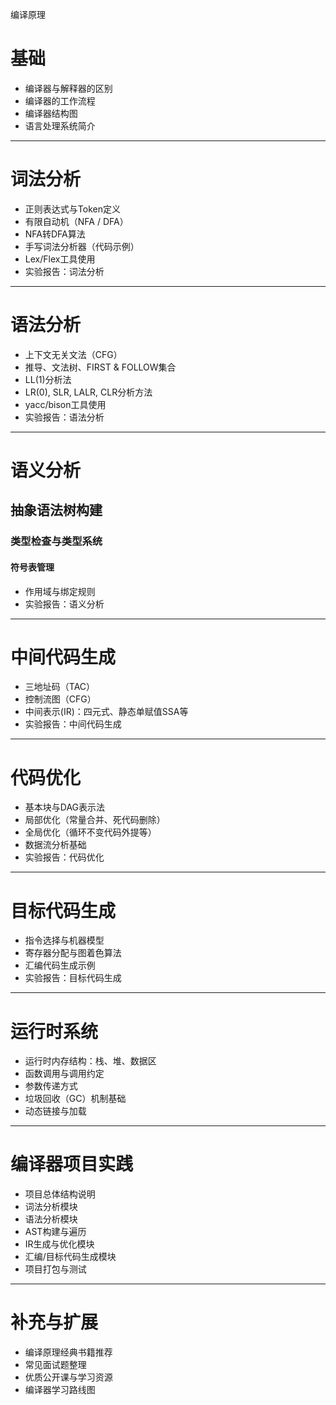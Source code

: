 编译原理




# 基础

* 编译器与解释器的区别
* 编译器的工作流程
* 编译器结构图
* 语言处理系统简介

---

# 词法分析

* 正则表达式与Token定义
* 有限自动机（NFA / DFA）
* NFA转DFA算法
* 手写词法分析器（代码示例）
* Lex/Flex工具使用
* 实验报告：词法分析

---

# 语法分析

* 上下文无关文法（CFG）
* 推导、文法树、FIRST & FOLLOW集合
* LL(1)分析法
* LR(0), SLR, LALR, CLR分析方法
* yacc/bison工具使用
* 实验报告：语法分析

---

# 语义分析

## 抽象语法树构建


### 类型检查与类型系统
#### 符号表管理
* 作用域与绑定规则
* 实验报告：语义分析

---

# 中间代码生成

* 三地址码（TAC）
* 控制流图（CFG）
* 中间表示(IR)：四元式、静态单赋值SSA等
* 实验报告：中间代码生成

---

# 代码优化

* 基本块与DAG表示法
* 局部优化（常量合并、死代码删除）
* 全局优化（循环不变代码外提等）
* 数据流分析基础
* 实验报告：代码优化

---

# 目标代码生成

* 指令选择与机器模型
* 寄存器分配与图着色算法
* 汇编代码生成示例
* 实验报告：目标代码生成

---

# 运行时系统

* 运行时内存结构：栈、堆、数据区
* 函数调用与调用约定
* 参数传递方式
* 垃圾回收（GC）机制基础
* 动态链接与加载

---

# 编译器项目实践

* 项目总体结构说明
* 词法分析模块
* 语法分析模块
* AST构建与遍历
* IR生成与优化模块
* 汇编/目标代码生成模块
* 项目打包与测试

---

# 补充与扩展

* 编译原理经典书籍推荐
* 常见面试题整理
* 优质公开课与学习资源
* 编译器学习路线图


